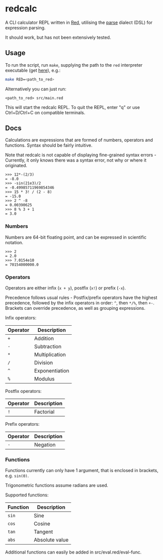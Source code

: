 # redcalc

A CLI calculator REPL written in [Red](https://www.red-lang.org/), utilising the [parse](https://www.red-lang.org/2013/11/041-introducing-parse.html) dialect (DSL) for expression parsing.

It should work, but has not been extensively tested.

## Usage

To run the script, run `make`, supplying the path to the `red` interpreter executable (get [here](https://www.red-lang.org/p/download.html)), e.g.:

```bash
make RED=<path_to_red>
```

Alternatively you can just run:
```
<path_to_red> src/main.red
```

This will start the redcalc REPL. To quit the REPL, enter "q" or use Ctrl+D/Ctrl+C on compatible terminals.

## Docs

Calculations are expressions that are formed of numbers, operators and functions. Syntax should be fairly intuitive.

Note that redcalc is not capable of displaying fine-grained syntax errors - Currently, it only knows there was a syntax error, not why or where it originated.

```
>>> 12*-(2/3)
= -8.0
>>> -sin(21e3)/2
= -0.49985711969854346
>>> 15 * 3! / (2 - 8)
= -15.0
>>> 2 ^ -8
= 0.00390625
>>> 8 % 3 + 1
= 3.0
```

### Numbers

Numbers are 64-bit floating point, and can be expressed in scientific notation.

```
>>> 2
= 2.0
>>> 7.0154e10
= 70154000000.0
```

### Operators

Operators are either infix (`x + y`), postfix (`x!`) or prefix (`-x`).

Precedence follows usual rules - Postfix/prefix operators have the highest precedence, followed by the infix operators in order: `^`, then `*/%`, then `+-`. Brackets can override precedence, as well as grouping expressions.

Infix operators:

| Operator | Description    |
| -------- | -------------- |
| `+`      | Addition       |
| `-`      | Subtraction    |
| `*`      | Multiplication |
| `/`      | Division       |
| `^`      | Exponentiation |
| `%`      | Modulus        |

Postfix operators:

| Operator | Description |
| -------- | ----------- |
| `!`      | Factorial   |

Prefix operators:

| Operator | Description |
| -------- | ----------- |
| `-`      | Negation    |

### Functions

Functions currently can only have 1 argument, that is enclosed in brackets, e.g. `sin(0)`.

Trigonometric functions assume radians are used.

Supported functions:

| Function | Description       |
| -------- | ----------------- |
| `sin`    | Sine              |
| `cos`    | Cosine            |
| `tan`    | Tangent           |
| `abs`    | Absolute value    |

Additional functions can easily be added in src/eval.red/eval-func.